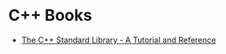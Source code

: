 # C++ Books
- [The C++ Standard Library - A Tutorial and Reference](doc/cpp_books/cpp_stl/summary.md)


